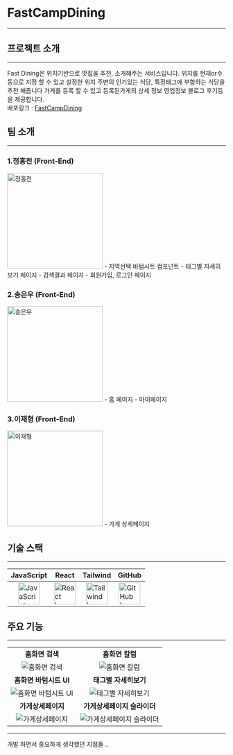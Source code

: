 # FastCampDining

---

## 프로젝트 소개

---
Fast Dining은 위치기반으로 맛집을 추천, 소개해주는 서비스입니다.
위치를 현재or수동으로 지정 할 수 있고 설정한 위치 주변의 인기있는 식당, 특정태그에 부합하는 식당을 추천 해줍니다
가게를 등록 할 수 있고 등록된가게의 상세 정보 영업정보 블로그 후기등을 제공합니다.<br>
배포링크 : <a href = "https://team-busan.netlify.app/">FastCampDining</a>

## 팀 소개

---
### 1.정홍천 (Front-End)
<img width="220" height="220" alt="정홍천" src="https://github.com/team-busan/fastcamp-project/assets/gugonggu.jpg">
- 지역선택 바텀시트 컴포넌트
- 태그별 자세히보기 페이지
- 검색결과 페이지
- 회원가입, 로그인 페이지

### 2.송은우 (Front-End)
<img width="220" height="220" alt="송은우" src="https://github.com/team-busan/fastcamp-project/assets/your_img.jpg">
- 홈 페이지
- 마이페이지

### 3.이재형 (Front-End)
<img width="220" height="220" alt="이재형" src="https://github.com/team-busan/fastcamp-project/assets/your_img.jpg">
- 가게 상세페이지

## 기술 스택

---
| JavaScript | React | Tailwind | GitHub |
| --- | --- | --- | --- |
| <img src="https://noticon-static.tammolo.com/dgggcrkxq/image/upload/v1567008394/noticon/ohybolu4ensol1gzqas1.png" alt="JavaScript Logo" width="50" style="display: block; margin: auto;"/>|<img src="https://noticon-static.tammolo.com/dgggcrkxq/image/upload/v1566557331/noticon/d5hqar2idkoefh6fjtpu.png" alt="React Logo" width="50" style="display: block; margin: auto;"/>|<img src="https://noticon-static.tammolo.com/dgggcrkxq/image/upload/v1657314490/noticon/ur8spzfcq4acw7ijp68v.png" alt="Tailwind Logo" width="50" style="display: block; margin: auto;"/>|<img src="https://noticon-static.tammolo.com/dgggcrkxq/image/upload/v1566899596/noticon/slhw4nu8hybreryigopq.png" alt="GitHub Logo" width="50" style="display: block; margin: auto;"/>|


## 주요 기능
---
|                                                              |                                                              |
| :----------------------------------------------------------: | :----------------------------------------------------------: |
|     **홈화면 검색**    |    **홈화면 칼럼** |
| ![홈화면 검색](https://github.com/team-busan/fastcamp-project/assets/homesearch.gif) | ![홈화면 칼럼](https://github.com/team-busan/fastcamp-project/assets/homeslide.gif) |
|     **홈화면 바텀시트 UI**     |   **태그별 자세히보기** |
| ![홈화면 바텀시트 UI](https://github.com/team-busan/fastcamp-project/assets/bottomsheet.gif) | ![태그별 자세히보기](https://github.com/team-busan/fastcamp-project/assets/tag.gif) |
|  **가게상세페이지** | **가게상세페이지 슬라이더** |
| ![가게상세페이지](https://github.com/team-busan/fastcamp-project/assets/detail.gif) | ![가게상세페이지 슬라이더](https://github.com/team-busan/fastcamp-project/assets/detailslide.gif) |

---

개발 하면서 중요하게 생각했던 지점들 ..